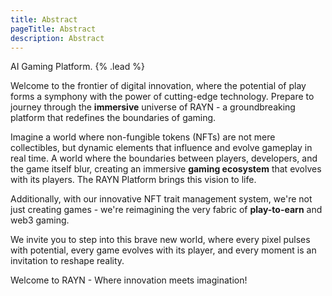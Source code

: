 ```yaml
---
title: Abstract
pageTitle: Abstract
description: Abstract
---
```


AI Gaming Platform. {% .lead %}

Welcome to the frontier of digital innovation, where the potential of play forms a symphony with the power of cutting-edge technology. Prepare to journey through the **immersive** universe of RAYN - a groundbreaking platform that redefines the boundaries of gaming.

Imagine a world where non-fungible tokens (NFTs) are not mere collectibles, but dynamic elements that influence and evolve gameplay in real time. A world where the boundaries between players, developers, and the game itself blur, creating an immersive **gaming ecosystem** that evolves with its players. The RAYN Platform brings this vision to life. 

Additionally, with our innovative NFT trait management system, we're not just creating games - we're reimagining the very fabric of **play-to-earn** and web3 gaming. 

We invite you to step into this brave new world, where every pixel pulses with potential, every game evolves with its player, and every moment is an invitation to reshape reality.

Welcome to RAYN - Where innovation meets imagination!
